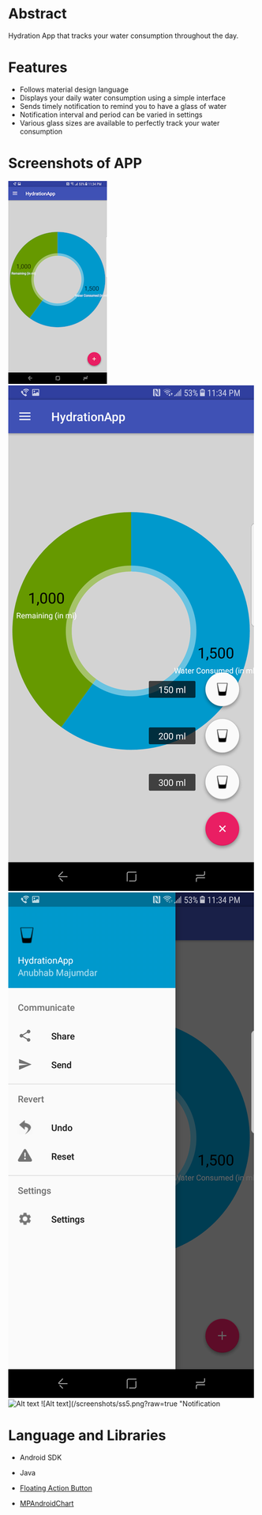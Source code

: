 # Abstract
Hydration App that tracks your water consumption throughout the day.

# Features
* Follows material design language
* Displays your daily water consumption using a simple interface
* Sends timely notification to remind you to have a glass of water
* Notification interval and period can be varied in settings
* Various glass sizes are available to perfectly track your water consumption

# Screenshots of APP
![Alt text](/screenshots/ss1.png?raw=true "Water tracker")
![Alt text](/screenshots/ss2.png?raw=true "Add water consumption")
![Alt text](/screenshots/ss3.png?raw=true "Navigation drawer")
![Alt text](/screenshots/ss4.png?raw=true "Settings")
![Alt text](/screenshots/ss5.png?raw=true "Notification

# Language and Libraries
* Android SDK
* Java
* [Floating Action Button]
* [MPAndroidChart]

   [Floating Action Button]: <https://github.com/Clans/FloatingActionButton>
   [MPAndroidChart]: <https://github.com/PhilJay/MPAndroidChart>
   